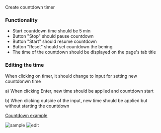 Create countdown timer

### Functionality
- Start countdown time should be 5 min
- Button "Stop" should pause countdown
- Button "Start" should resume countdown
- Button "Reset" should set countdown the bening
- The time of the countdown should be displayed on the page's tab title

### Editing the time
When clicking on timer, it should change to input 
for setting new countdonwn time

a) When clicking Enter, new time should be applied and countdown start

b) When clicking outside of the input, new time should be applied but without starting the countdown

[Countdown example](https://www.google.com/search?q=countdown+timer&sxsrf=AJOqlzX4sVjBGHk4Kd1ZYx2usZoVg6SyGw%3A1677950924257&ei=zH8DZOWND6uW9u8P_PuAmAQ&oq=countdown&gs_lcp=Cgxnd3Mtd2l6LXNlcnAQAxgAMgcIIxCwAxAnMgoIABBHENYEELADMgoIABBHENYEELADMgoIABBHENYEELADMgoIABBHENYEELADMgoIABBHENYEELADMgoIABBHENYEELADMgoIABBHENYEELADMgcIABCwAxBDMgoILhDUAhCwAxBDMgcIABCwAxBDMgoILhDUAhCwAxBDMgwILhDIAxCwAxBDGAEyDAguEMgDELADEEMYATIMCC4QyAMQsAMQQxgBMgwILhDIAxCwAxBDGAEyDAguEMgDELADEEMYATIMCC4QyAMQsAMQQxgBSgQIQRgAUABYAGCKEWgBcAF4AIABAIgBAJIBAJgBAMgBEsABAdoBBggBEAEYCA&sclient=gws-wiz-serp)

![sample](./countdown-sample.png)
![edit](./countdown-edit.png)